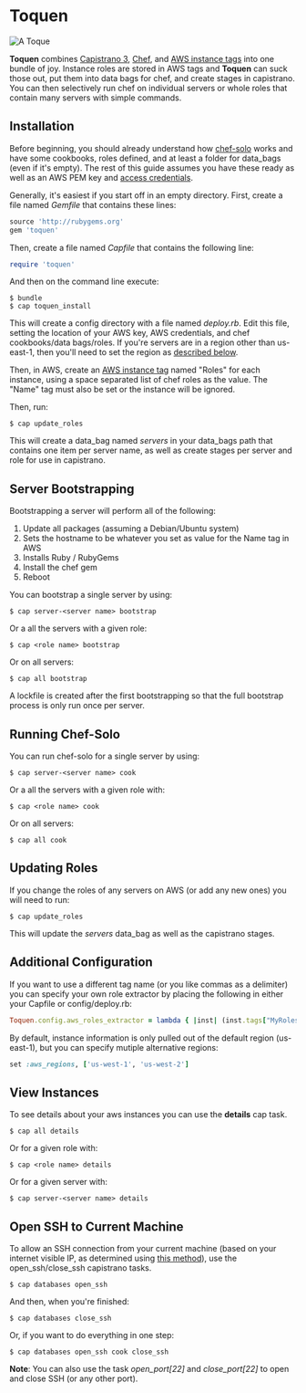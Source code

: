 # Toquen
![A Toque](http://upload.wikimedia.org/wikipedia/commons/thumb/b/bc/William_Orpen_Le_Chef_de_l%27H%C3%B4tel_Chatham%2C_Paris.jpg/97px-William_Orpen_Le_Chef_de_l%27H%C3%B4tel_Chatham%2C_Paris.jpg)

**Toquen** combines [Capistrano 3](http://www.capistranorb.com), [Chef](http://www.getchef.com), and [AWS instance tags](http://docs.aws.amazon.com/AWSEC2/latest/UserGuide/Using_Tags.html) into one bundle of joy.  Instance roles are stored in AWS tags and **Toquen** can suck those out, put them into data bags for chef, and create stages in capistrano.  You can then selectively run chef on individual servers or whole roles that contain many servers with simple commands.

## Installation
Before beginning, you should already understand how [chef-solo](http://docs.opscode.com/chef_solo.html) works and have some cookbooks, roles defined, and at least a folder for data_bags (even if it's empty).  The rest of this guide assumes you have these ready as well as an AWS PEM key and [access credentials](http://docs.aws.amazon.com/AWSSimpleQueueService/latest/SQSGettingStartedGuide/AWSCredentials.html).

Generally, it's easiest if you start off in an empty directory.  First, create a file named *Gemfile* that contains these lines:

```ruby
source 'http://rubygems.org'
gem 'toquen'
```

Then, create a file named *Capfile* that contains the following line:

```ruby
require 'toquen'
```

And then on the command line execute:

    $ bundle
    $ cap toquen_install

This will create a config directory with a file named *deploy.rb*.  Edit this file, setting the location of your AWS key, AWS credentials, and chef cookbooks/data bags/roles.  If you're servers are in a region other than us-east-1, then you'll need to set the region as [described below](#additional-configuration).

Then, in AWS, create an [AWS instance tag](http://docs.aws.amazon.com/AWSEC2/latest/UserGuide/Using_Tags.html) named "Roles" for each instance, using a space separated list of chef roles as the value.  The "Name" tag must also be set or the instance will be ignored.

Then, run:

    $ cap update_roles

This will create a data_bag named *servers* in your data_bags path that contains one item per server name, as well as create stages per server and role for use in capistrano.

## Server Bootstrapping
Bootstrapping a server will perform all of the following:

1. Update all packages (assuming a Debian/Ubuntu system)
1. Sets the hostname to be whatever you set as value for the Name tag in AWS
1. Installs Ruby / RubyGems
1. Install the chef gem
1. Reboot

You can bootstrap a single server by using:

    $ cap server-<server name> bootstrap

Or a all the servers with a given role:

    $ cap <role name> bootstrap

Or on all servers:

    $ cap all bootstrap

A lockfile is created after the first bootstrapping so that the full bootstrap process is only run once per server.

## Running Chef-Solo
You can run chef-solo for a single server by using:

    $ cap server-<server name> cook

Or a all the servers with a given role with:

    $ cap <role name> cook

Or on all servers:

    $ cap all cook

## Updating Roles
If you change the roles of any servers on AWS (or add any new ones) you will need to run:

    $ cap update_roles

This will update the *servers* data_bag as well as the capistrano stages.

## Additional Configuration
If you want to use a different tag name (or you like commas as a delimiter) you can specify your own role extractor by placing the following in either your Capfile or config/deploy.rb:

```ruby
Toquen.config.aws_roles_extractor = lambda { |inst| (inst.tags["MyRoles"] || "").split(",") }
```

By default, instance information is only pulled out of the default region (us-east-1), but you can specify mutiple alternative regions:

```ruby
set :aws_regions, ['us-west-1', 'us-west-2']
```

## View Instances
To see details about your aws instances you can use the **details** cap task.

    $ cap all details

Or for a given role with:

    $ cap <role name> details

Or for a given server with:

    $ cap server-<server name> details

## Open SSH to Current Machine
To allow an SSH connection from your current machine (based on your internet visible IP, as determined using [this method](http://findingscience.com/internet/ruby/2014/05/17/stunning:-determining-your-public-ip.html)), use the open_ssh/close_ssh capistrano tasks.

    $ cap databases open_ssh

And then, when you're finished:

    $ cap databases close_ssh

Or, if you want to do everything in one step:

    $ cap databases open_ssh cook close_ssh

**Note**: You can also use the task *open_port[22]* and *close_port[22]* to open and close SSH (or any other port).